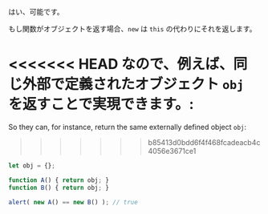 はい、可能です。

もし関数がオブジェクトを返す場合、`new` は `this` の代わりにそれを返します。

<<<<<<< HEAD
なので、例えば、同じ外部で定義されたオブジェクト `obj` を返すことで実現できます。:
=======
So they can, for instance, return the same externally defined object `obj`:
>>>>>>> b85413d0bdd6f4f468fcadeacb4c4056e3671ce1

```js run no-beautify
let obj = {};

function A() { return obj; }
function B() { return obj; }

alert( new A() == new B() ); // true
```
